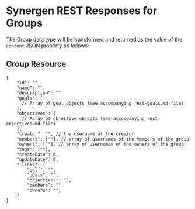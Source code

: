 # Synergen REST Responses for Groups

The Group data type will be transformed and returned as the value of the `content` JSON property as follows:

## Group Resource
```json5
{
    "id": "",
    "name": "",
    "description": "",
    "goals": [
      // Array of goal objects (see accompanying rest-goals.md file)
    ],
    "objectives": [
      // Array of objective objects (see accompanying rest-objectives.md file)
    ],
    "creator": "", // the username of the creator
    "members": [""], // array of usernames of the members of the group
    "owners": [""], // array of usernames of the owners of the group
    "tags": [""],
    "createDate": 0,
    "updateDate": 0,
    "_links": {
        "self": "",
        "goals": "",
        "objectives": "",
        "members": "",
        "owners": "",
    }
}
```